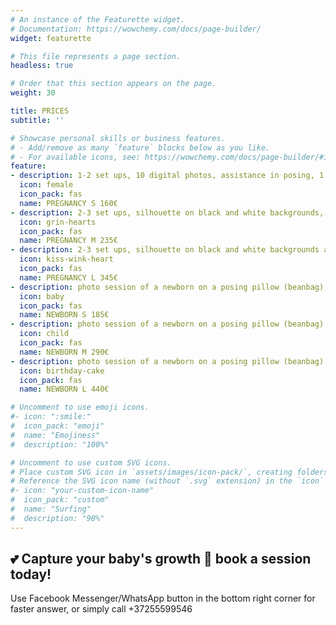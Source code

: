 ```yaml
---
# An instance of the Featurette widget.
# Documentation: https://wowchemy.com/docs/page-builder/
widget: featurette

# This file represents a page section.
headless: true

# Order that this section appears on the page.
weight: 30

title: PRICES
subtitle: ''

# Showcase personal skills or business features.
# - Add/remove as many `feature` blocks below as you like.
# - For available icons, see: https://wowchemy.com/docs/page-builder/#icons
feature:
- description: 1-2 set ups, 10 digital photos, assistance in posing, 1 hour of shooting in the studio.
  icon: female
  icon_pack: fas
  name: PREGNANCY S 160€
- description: 2-3 set ups, silhouette on black and white backgrounds, 15 digital photos, assistance in posing, 2 hours of shooting in the studio.
  icon: grin-hearts
  icon_pack: fas
  name: PREGNANCY M 235€
- description: 2-3 set ups, silhouette on black and white backgrounds and silhouette on a colored background (if desired), assistance in posing, 20 digital photos, makeup and curls (for 1 person), 2 hours of shooting in the studio.
  icon: kiss-wink-heart
  icon_pack: fas
  name: PREGNANCY L 345€
- description: photo session of a newborn on a posing pillow (beanbag), 7 digital photos, shooting for 2 hours in the studio, printed photos 10x15cm, USB drive with all retouched photos in individually designed packaging, retouching of additional photos 10 € / photo
  icon: baby
  icon_pack: fas
  name: NEWBORN S 185€
- description: photo session of a newborn on a posing pillow (beanbag) and in the props, 17 digital photos, family shots and photos with siblings, shooting for 2-3 hours in the studio, printed photos 10x15cm, USB drive with all retouched photos in individually designed packaging, retouching of additional photos 9 € / photo
  icon: child
  icon_pack: fas
  name: NEWBORN M 290€
- description: photo session of a newborn on a posing pillow (beanbag) and in the props, 30 digital photos, family shots and photos with siblings, shooting for 2-3 hours in the studio, printed photos 10x15cm, photobook 20 x 20 cm, USB drive with all retouched photos in individually designed packaging, retouching of additional photos 8 € / photo
  icon: birthday-cake
  icon_pack: fas
  name: NEWBORN L 440€

# Uncomment to use emoji icons.
#- icon: ":smile:"
#  icon_pack: "emoji"
#  name: "Emojiness"
#  description: "100%"  

# Uncomment to use custom SVG icons.
# Place custom SVG icon in `assets/images/icon-pack/`, creating folders if necessary.
# Reference the SVG icon name (without `.svg` extension) in the `icon` field.
#- icon: "your-custom-icon-name"
#  icon_pack: "custom"
#  name: "Surfing"
#  description: "90%"
---
```

## 💕 Capture your baby's growth 👶 book a session today!
Use Facebook Messenger/WhatsApp button in the bottom right corner for faster answer, or simply call +37255599546